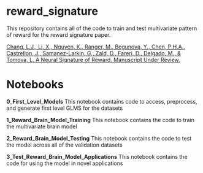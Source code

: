# reward_signature
This repository contains all of the code to train and test multivariate pattern of reward for the reward signature paper.

[Chang, L.J., Li, X., Nguyen, K., Ranger, M., Begunova, Y., Chen, P.H.A., Castrellon, J., Samanez-Larkin, G., Zald, D., Fareri, D., Delgado, M., & Tomova, L. A Neural Signature of Reward. Manuscript Under Review.](https://www.biorxiv.org/content/10.1101/2022.08.23.504939v1)


# Notebooks
**0_First_Level_Models**
This notebook contains code to access, preprocess, and generate first level GLMS for the datasets

**1_Reward_Brain_Model_Training**
This notebook contains the code to train the multivariate brain model

**2_Reward_Brain_Model_Testing**
This notebook contains the code to test the model across all of the validation datasets

**3_Test_Reward_Brain_Model_Applications**
This notebook contains the code for using the model in novel applications
